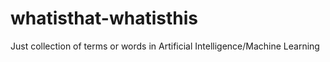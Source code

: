 # whatisthat-whatisthis
Just collection of terms or words in Artificial Intelligence/Machine Learning
